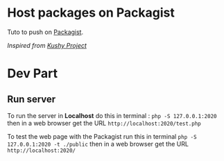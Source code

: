 # Host packages on Packagist

Tuto to push on [Packagist](https://packagist.org/ "Packagist").

_Inspired from [Kushy Project](https://whoisryosuke.com/blog/2018/how-to-create-a-php-package-for-composer/ "How to create a PHP package for Composer")_

# Dev Part

## Run server

To run the server in **Localhost** do this in terminal : `php -S 127.0.0.1:2020` then in a web browser get the URL `http://localhost:2020/test.php`

To test the web page with the Packagist run this in terminal `php -S 127.0.0.1:2020 -t ./public` then in a web browser get the URL `http://localhost:2020/`
